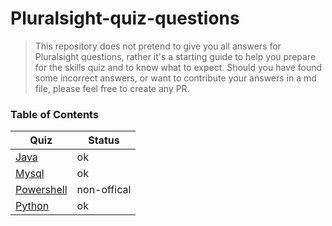 <!-- markdownlint-disable -->
# Pluralsight-quiz-questions

> This repository does not pretend to give you all answers for Pluralsight questions, rather it's a starting guide to help you prepare for the skills quiz and to know what to expect. Should you have found some incorrect answers, or want to contribute your answers in a md file, please feel free to create any PR.
  
### Table of Contents

| Quiz      |  Status |
| --------- |  ------ |
| [Java](https://github.com/tik9/pluralsight/blob/master/java.md) | ok |
| [Mysql](https://github.com/tik9/pluralsight/blob/master/mysql.md) | ok |
| [Powershell](https://github.com/tik9/pluralsight/blob/master/powershell.md) | non-offical |
| [Python](https://github.com/tik9/pluralsight/blob/master/python.md) | ok |

